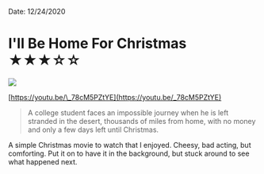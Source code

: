 
Date: 12/24/2020

# I'll Be Home For Christmas ★★★☆☆

![](https://i.imgur.com/2Aj4tHG.jpg)

[https://youtu.be/\_78cM5PZtYE](https://youtu.be/_78cM5PZtYE)

> A college student faces an impossible journey when he is left stranded in the desert, thousands of miles from home, with no money and only a few days left until Christmas.

A simple Christmas movie to watch that I enjoyed. Cheesy, bad acting, but comforting. Put it on to have it in the background, but stuck around to see what happened next.

